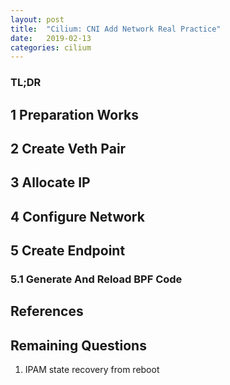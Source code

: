 ```yaml
---
layout: post
title:  "Cilium: CNI Add Network Real Practice"
date:   2019-02-13
categories: cilium
---
```


### TL;DR

## 1 Preparation Works

## 2 Create Veth Pair

## 3 Allocate IP

## 4 Configure Network

## 5 Create Endpoint

### 5.1 Generate And Reload BPF Code

## References

## Remaining Questions

1. IPAM state recovery from reboot
